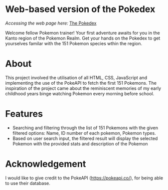 # Web-based version of the Pokedex 

*Accessing the web page here:* [The Pokedex](https://narttheresa.github.io/phase_1_pokedex/)



Welcome fellow Pokemon trainer! Your first adventure awaits for you in the Kanto region of the Pokemon Realm. Get your hands on the Pokedex to get yourselves familar with the 151 Pokemon species wthin the region.

# About

This project involved the utilisation of all HTML, CSS, JavaScript and implementing the use of the PokeAPI to fetch the first 151 Pokemons. The inspiration of the project came about the reminiscent memories of my early childhood years binge watching Pokemon every morning before school. 

# Features

- Searching and filtering through the list of 151 Pokemons with the given filtered options: Name, ID number of each pokemon, Pokemon types. 
- Based on user search input, the filtered result will display the selected Pokemon with the provided stats and description of the Pokemon

# Acknowledgement

I would like to give credit to the PokeAPI (https://pokeapi.co/), for being able to use their database.